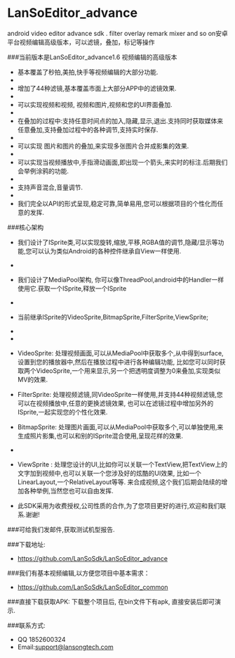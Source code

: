 # LanSoEditor_advance
android  video editor  advance sdk . filter overlay remark mixer and so on安卓平台视频编辑高级版本，可以滤镜，叠加，标记等操作

###当前版本是LanSoEditor_advance1.6 视频编辑的高级版本
*  基本覆盖了秒拍,美拍,快手等视频编辑的大部分功能.
*
*  增加了44种滤镜,基本覆盖市面上大部分APP中的滤镜效果.
*
*  可以实现视频和视频, 视频和图片,视频和您的UI界面叠加.
*
*  在叠加的过程中:支持任意时间点的加入,隐藏,显示,退出.支持同时获取媒体来任意叠加,支持叠加过程中的各种调节,支持实时保存.
*
*  可以实现 图片和图片的叠加,来实现多张图片合并成影集的效果.
*
*  可以实现当视频播放中,手指滑动画面,即出现一个箭头,来实时的标注.后期我们会举例涂鸦的功能.
*
*  支持声音混合,音量调节.
*
*  我们完全以API的形式呈现,稳定可靠,简单易用,您可以根据项目的个性化而任意的发挥.


###核心架构
*  我们设计了ISprite类,可以实现旋转,缩放,平移,RGBA值的调节,隐藏/显示等功能,您可以认为类似Android的各种控件继承自View一样使用.
*
*  我们设计了MediaPool架构, 你可以像ThreadPool,android中的Handler一样使用它.获取一个ISprite,释放一个ISprite
*  
*  当前继承ISprite的VideoSprite,BitmapSprite,FilterSprite,ViewSprite; 
*  
* 
*  VideoSprite: 处理视频画面,可以从MediaPool中获取多个,从中得到surface,设置到您的播放器中,然后在播放过程中进行各种编辑功能,
								比如您可以同时获取两个VideoSprite,一个用来显示,另一个把透明度调整为0来叠加,实现类似MV的效果.
								
*  FilterSprite: 处理视频滤镜,同VideoSprite一样使用,并支持44种视频滤镜,您可以在视频播放中,任意的更换滤镜效果,
									也可以在滤镜过程中增加另外的ISprite,一起实现您的个性化效果.

*  BitmapSprite: 处理图片画面,可以从MediaPool中获取多个,可以单独使用,来生成照片影集,也可以和别的ISprite混合使用,呈现花样的效果.
*
*  ViewSprite  : 处理您设计的UI,比如你可以关联一个TextView,把TextView上的文字加到视频中,也可以关联一个您涉及好的炫酷的UI效果,
								比如一个LinearLayout,一个RelativeLayout等等.							来合成视频,这个我们后期会陆续的增加各种举例,当然您也可以自由发挥.
								
*  此SDK采用为收费授权,公司性质的合作,为了您项目更好的进行,欢迎和我们联系.谢谢!

###可给我们发邮件,获取测试机型报告.

###下载地址: 
*  https://github.com/LanSoSdk/LanSoEditor_advance

###我们有基本视频编辑,以方便您项目中基本需求：
*	https://github.com/LanSoSdk/LanSoEditor_common


###直接下载获取APK:
   下载整个项目后, 在bin文件下有apk, 直接安装后即可演示.


###联系方式:
*   QQ 1852600324 
*   Email:support@lansongtech.com